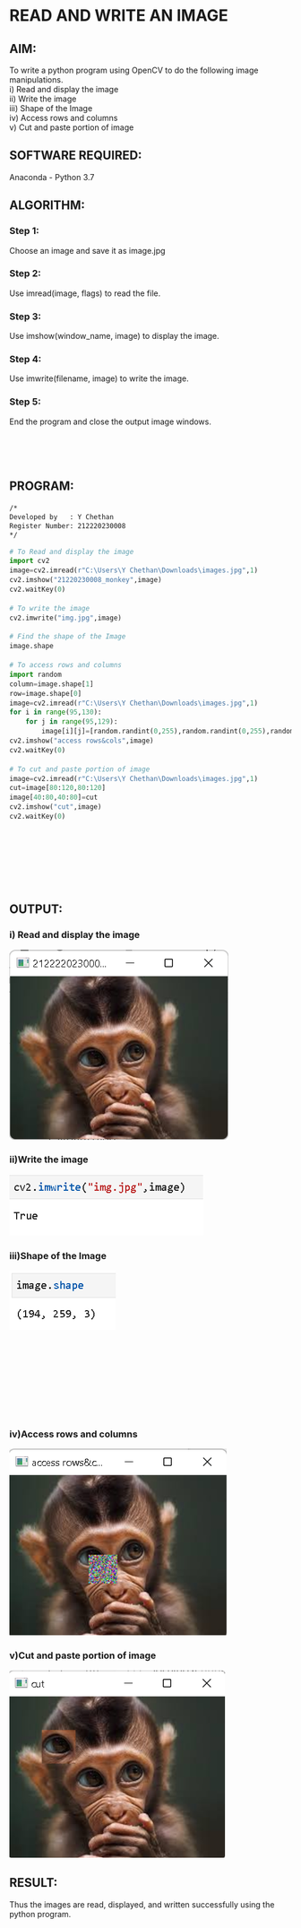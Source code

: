 # READ AND WRITE AN IMAGE

## AIM:
To write a python program using OpenCV to do the following image manipulations. 
<br/>i) Read and display the image
<br/>ii) Write the image
<br/>iii) Shape of the Image
<br/>iv) Access rows and columns
<br/>v) Cut and paste portion of image

## SOFTWARE REQUIRED:
Anaconda - Python 3.7

## ALGORITHM:
### Step 1: 
Choose an image and save it as image.jpg
### Step 2:
Use imread(image, flags) to read the file.
### Step 3:
Use imshow(window_name, image) to display the image.
### Step 4:
Use imwrite(filename, image) to write the image.
### Step 5:
End the program and close the output image windows.

<br><br><br>
## PROGRAM:
```
/*
Developed by   : Y Chethan 
Register Number: 212220230008
*/
```
```python
# To Read and display the image
import cv2
image=cv2.imread(r"C:\Users\Y Chethan\Downloads\images.jpg",1)
cv2.imshow("21220230008_monkey",image)
cv2.waitKey(0)

# To write the image
cv2.imwrite("img.jpg",image)

# Find the shape of the Image
image.shape

# To access rows and columns
import random
column=image.shape[1]
row=image.shape[0]
image=cv2.imread(r"C:\Users\Y Chethan\Downloads\images.jpg",1)
for i in range(95,130):
    for j in range(95,129):
        image[i][j]=[random.randint(0,255),random.randint(0,255),random.randint(0,255)]
cv2.imshow("access rows&cols",image)
cv2.waitKey(0)

# To cut and paste portion of image
image=cv2.imread(r"C:\Users\Y Chethan\Downloads\images.jpg",1)
cut=image[80:120,80:120]
image[40:80,40:80]=cut
cv2.imshow("cut",image)
cv2.waitKey(0)
```
<br><br><br><br><br><br>
## OUTPUT:
### i) Read and display the image
![](images/show.png)

### ii)Write the image
![](images/write.png)

### iii)Shape of the Image
![](images/shape.png)

<br><br><br><br><br><br><br><br>
### iv)Access rows and columns
![](images/access.png)

### v)Cut and paste portion of image
![](images/cut.png)

## RESULT:
Thus the images are read, displayed, and written successfully using the python program.
